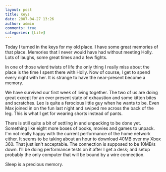 ```yaml
---
layout: post
title: Keys
date: 2007-04-27 13:26
author: admin
comments: true
categories: [Life]
---
```

Today I turned in the keys for my old place.  I have some great memories of that place.  Memories that I never would have had without meeting Holly.  Lots of laughs, some great times and a few fights.

In one of those wierd twists of life the only thing I really miss about the place is the time I spent there with Holly.  Now of course, I get to spend every night with her.  It is strange to have the near-present become a memory.

We have survived our first week of living together.  The two of us are doing great except for an ever present state of exhaustion and some kitten bites and scratches.  Leo is quite a ferocious little guy when he wants to be.  Even Max joined in on the fun last night and swiped me across the back of the leg.  This is what I get for wearing shorts instead of pants.

There is still quite a bit of settling in and unpacking to be done yet.  Something like eight more boxes of books, movies and games to unpack.  I'm not really happy with the current performance of the home network either.  It seems to be taking about an hour to download 40MB over my Xbox 360.  That just isn't acceptable.  The connection is supposed to be 10MB/s down.  I'll be doing performance tests on it after I get a desk; and setup probably the only computer that will be bound by a wire connection.

Sleep is a precious memory.
